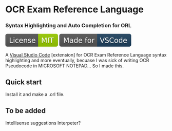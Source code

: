 # OCR Exam Reference Language
### Syntax Highlighting and Auto Completion for ORL
[![MIT license](tags/license-mit.svg)](LICENSE) [![made-for-VSCode](tags/vscode.svg)](https://code.visualstudio.com/)

A [Visual Studio Code](https://code.visualstudio.com/) [extension] for OCR Exam Reference Language syntax highlighting and more eventually, becuase I was sick of writing OCR Pseudocode in MICROSOFT NOTEPAD... So I made this.

## Quick start
Install it and make a .orl file.

## To be added
Intellisense suggestions
Interpeter?
